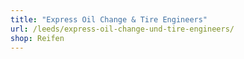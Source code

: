 ```yaml
---
title: "Express Oil Change & Tire Engineers"
url: /leeds/express-oil-change-und-tire-engineers/
shop: Reifen
---
```


